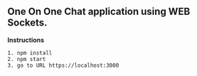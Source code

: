 ## One On One Chat application using WEB Sockets. 

**Instructions**

    1. npm install 
    2. npm start
    3. go to URL https://localhost:3000